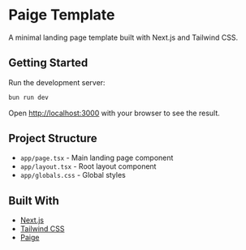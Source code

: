 # Paige Template

A minimal landing page template built with Next.js and Tailwind CSS.

## Getting Started

Run the development server:

```bash
bun run dev
```

Open [http://localhost:3000](http://localhost:3000) with your browser to see the result.

## Project Structure

- `app/page.tsx` - Main landing page component
- `app/layout.tsx` - Root layout component
- `app/globals.css` - Global styles

## Built With

- [Next.js](https://nextjs.org)
- [Tailwind CSS](https://tailwindcss.com)
- [Paige](https://paige.sh)
